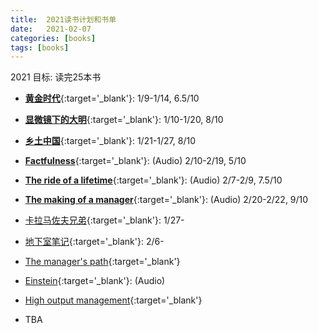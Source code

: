 ```yaml
---
title:  2021读书计划和书单
date:   2021-02-07
categories: [books]
tags: [books]
---
```

2021 目标: 读完25本书
  
- [**黄金时代**](https://book.douban.com/subject/1089243//){:target='_blank'}: 1/9-1/14, 6.5/10

- [**显微镜下的大明**](https://book.douban.com/subject/30414743/){:target='_blank'}: 1/10-1/20, 8/10

- [**乡土中国**](https://book.douban.com/subject/1795079/){:target='_blank'}: 1/21-1/27, 8/10
 
- [**Factfulness**](https://www.goodreads.com/book/show/34890015-factfulness){:target='_blank'}: (Audio) 2/10-2/19, 5/10  

- [**The ride of a lifetime**](https://www.goodreads.com/book/show/44525305-the-ride-of-a-lifetime){:target='_blank'}: (Audio) 2/7-2/9, 7.5/10  

- [**The making of a manager**](https://www.goodreads.com/book/show/38821039-the-making-of-a-manager){:target='_blank'}: (Audio) 2/20-2/22, 9/10  

- [卡拉马佐夫兄弟](https://book.douban.com/subject/6313496/){:target='_blank'}: 1/27-

- [地下室笔记](https://book.douban.com/subject/34990839/){:target='_blank'}: 2/6-

- [The manager's path](https://www.goodreads.com/book/show/33369254-the-manager-s-path){:target='_blank'}  

- [Einstein](https://www.goodreads.com/book/show/10884.Einstein){:target='_blank'}: (Audio)

- [High output management](https://www.goodreads.com/book/show/324750.High_Output_Management){:target='_blank'}

- TBA
